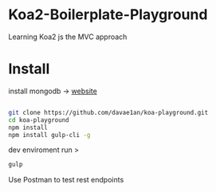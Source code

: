# Koa2-Boilerplate-Playground

Learning Koa2 js the MVC approach

# Install

install mongodb -> [website](https://www.mongodb.com/download-center?jmp=nav#community)

```bash

git clone https://github.com/davae1an/koa-playground.git
cd koa-playground
npm install
npm install gulp-cli -g
```

dev enviroment run > 

```bash
gulp
```
Use Postman to test rest endpoints